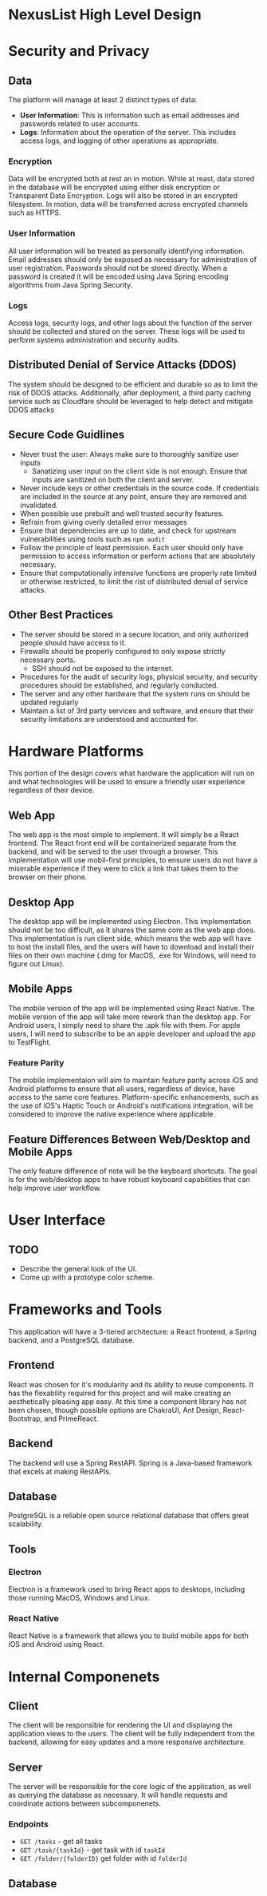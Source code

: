 # NexusList High Level Design

# Security and Privacy

## Data

The platform will manage at least 2 distinct types of data:

* **User Information**: This is information such as email addresses and passwords related to user accounts.
* **Logs**: Information about the operation of the server. This includes access logs, and logging of other operations as appropriate.

### Encryption

Data will be encrypted both at rest an in motion. While at reast, data stored in the database will be encrypted using either disk encryption or Transparent Data Encryption. Logs will also be stored in an encrypted filesystem. In motion, data will be transferred across encrypted channels such as HTTPS.

### User Information

All user information will be treated as personally identifying information. Email addresses should only be exposed as necessary for administration of user registration. Passwords should not be stored directly. When a password is created it will be encoded using Java Spring encoding algorithms from Java Spring Security.

### Logs

Access logs, security logs, and other logs about the function of the server should be collected and stored on the server. These logs will be used to perform systems administration and security audits.

## Distributed Denial of Service Attacks (DDOS)

The system should be designed to be efficient and durable so as to limit the risk of DDOS attacks. Additionally, after deployment, a third party caching service such as Cloudfare should be leveraged to help detect and mitigate DDOS attacks

## Secure Code Guidlines

* Never trust the user: Always make sure to thoroughly sanitize user inputs
  * Sanatizing user input on the client side is not enough. Ensure that inputs are sanitized on both the client and server.
* Never include keys or other credentials in the source code. If credentials are included in the source at any point, ensure they are removed and invalidated.
* When possible use prebuilt and well trusted security features.
* Refrain from giving overly detailed error messages
* Ensure that dependencies are up to date, and check for upstream vulnerabilities using tools such as `npm audit`
* Follow the principle of least permission. Each user should only have permission to access information or perform actions that are absolutely necessary.
* Ensure that computationally intensive functions are properly rate limited or otherwise restricted, to limit the rist of distributed denial of service attacks.

## Other Best Practices

* The server should be stored in a secure location, and only authorized people should have access to it.
* Firewalls should be properly configured to only expose strictly necessary ports.
  * SSH should not be exposed to the internet.
* Procedures for the audit of security logs, physical security, and security procedures should be established, and regularly conducted.
* The server and any other hardware that the system runs on should be updated regularly
* Maintain a list of 3rd party services and software, and ensure that their security limitations are understood and accounted for.

# Hardware Platforms

This portion of the design covers what hardware the application will run on and what technologies will be used to ensure a friendly user experience regardless of their device.

## Web App

The web app is the most simple to implement. It will simply be a React frontend. The React front end will be containerized separate from the backend, and will be served to the user through a browser. This implementation will use mobil-first principles, to ensure users do not have a miserable experience if they were to click a link that takes them to the browser on their phone.

## Desktop App

The desktop app will be implemented using Electron. This implementation should not be too difficult, as it shares the same core as the web app does. This implementation is run client side, which means the web app will have to host the install files, and the users will have to download and install their files on their own machine (.dmg for MacOS, .exe for Windows, will need to figure out Linux).

## Mobile Apps

The mobile version of the app will be implemented using React Native. The mobile version of the app will take more rework than the desktop app. For Android users, I simply need to share the .apk file with them. For apple users, I will need to subscribe to be an apple developer and upload the app to TestFlight.

### Feature Parity

The mobile implementaion will aim to maintain feature parity across iOS and Android platforms to ensure that all users, regardless of device, have access to the same core features. Platform-specific enhancements, such as the use of iOS's Haptic Touch or Android's notifications integration, will be considered to improve the native experience where applicable.

## Feature Differences Between Web/Desktop and Mobile Apps

The only feature difference of note will be the keyboard shortcuts. The goal is for the web/desktop apps to have robust keyboard capabilities that can help improve user workflow.

# User Interface

## TODO

* Describe the general look of the UI.
* Come up with a prototype color scheme.

# Frameworks and Tools

This application will have a 3-tiered architecture: a React frontend, a Spring backend, and a PostgreSQL database.

## Frontend

React was chosen for it's modularity and its ability to reuse components. It has the flexability required for this project and will make creating an aesthetically pleasing app easy. At this time a component library has not been chosen, though possible options are ChakraUI, Ant Design, React-Bootstrap, and PrimeReact.

## Backend

The backend will use a Spring RestAPI. Spring is a Java-based framework that excels at making RestAPIs. 

## Database

PostgreSQL is a reliable open source relational database that offers great scalability.

## Tools

### Electron

Electron is a framework used to bring React apps to desktops, including those running MacOS, Windows and Linux.

### React Native

React Native is a framework that allows you to build mobile apps for both iOS and Android using React.

# Internal Componenets

## Client

The client will be responsible for rendering the UI and displaying the application views to the users. The client will be fully independent from the backend, allowing for easy updates and a more responsive architecture.

## Server

The server will be responsible for the core logic of the application, as well as querying the database as necessary. It will handle requests and coordinate actions between subcomponenets.

### Endpoints

* `GET /tasks` - get all tasks
* `GET /task/{taskId}` - get task with id `taskId`
* `GET /folder/{folderID}` get folder with id `folderId`


## Database


